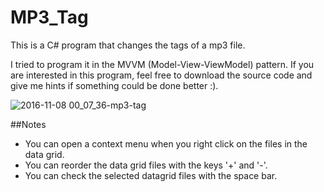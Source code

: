 # MP3_Tag

This is a C# program that changes the tags of a mp3 file.

I tried to program it in the MVVM (Model-View-ViewModel) pattern.
If you are interested in this program, feel free to download the source code and give me hints if something could be done better :).

![2016-11-08 00_07_36-mp3-tag](https://cloud.githubusercontent.com/assets/17726602/20079971/887ffa46-a547-11e6-9f00-7b91ac163d1c.jpg)

##Notes
- You can open a context menu when you right click on the files in the data grid.
- You can reorder the data grid files with the keys '+' and '-'.
- You can check the selected datagrid files with the space bar.
